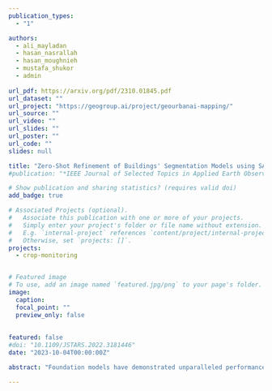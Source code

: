```yaml
---
publication_types:
  - "1"

authors:
  - ali_mayladan
  - hasan_nasrallah
  - hasan_moughnieh
  - mustafa_shukor
  - admin
  
url_pdf: https://arxiv.org/pdf/2310.01845.pdf
url_dataset: ""
url_project: "https://geogroup.ai/project/geourbanai-mapping/"
url_source: ""
url_video: ""
url_slides: ""
url_poster: ""
url_code: ""
slides: null

title: "Zero-Shot Refinement of Buildings' Segmentation Models using SAM"
#publication: "*IEEE Journal of Selected Topics in Applied Earth Observations and Remote Sensing*"

# Show publication and sharing statistics? (requires valid doi)
add_badge: true

# Associated Projects (optional).
#   Associate this publication with one or more of your projects.
#   Simply enter your project's folder or file name without extension.
#   E.g. `internal-project` references `content/project/internal-project/index.md`.
#   Otherwise, set `projects: []`.
projects:
  - crop-monitoring


# Featured image
# To use, add an image named `featured.jpg/png` to your page's folder. 
image:
  caption:
  focal_point: ""
  preview_only: false
  
  
featured: false
#doi: "10.1109/JSTARS.2022.3181446"
date: "2023-10-04T00:00:00Z"

abstract: "Foundation models have demonstrated unparalleled performance across diverse tasks involving vision, language, and multimodal domains. Notably, visual foundation models have surpassed the capabilities of prior task-specific models in various dense prediction tasks. Yet, these models still target general benchmarks and are evaluated on curated datasets. The practical adaptation of such models to domain-specific tasks remains an area that has received relatively limited attention. The domain of remote sensing imagery holds significant importance due to its critical real-world applications, such as instance segmentation of buildings, which enables precise identification and analysis of buildings' footprints for various applications, including urban planning and infrastructure development. While Convolutional Neural Networks (CNNs) have demonstrated remarkable capabilities in buildings' rooftop instance segmentation task and have led to the development of cutting-edge models in this domain, they do have certain limitations. One prominent constraint is the limited generalization, where deploying a highly accurate CNN-based buildings footprint segmentation model on unseen data may lead to reduced performance. One may resort to fine-tuning or retraining to enhance the model's performance. For this aim, we present a novel approach to adapt foundation models to address existing models' generalization dropback. Among several models, our focus centers on the Segment Anything Model (SAM), a potent foundation model renowned for its prowess in class-agnostic image segmentation capabilities. We start by identifying the limitations of SAM, revealing its suboptimal performance when applied to remote sensing imagery. Moreover, SAM does not offer recognition abilities and thus fails to classify and tag localized objects. To overcome this, we propose to adapt SAM via prompt engineering. Concretely, our investigation delves into 14 distinct single and composite prompting strategies, encompassing a novel approach that enhances SAM performance by integrating a pre-trained CNN as a prompt generator. To the best of our knowledge, this is the first attempt to augment SAM with a CNN-based prompt generator that offers recognition capabilities. Via a thorough quantitative and qualitative analysis, we evaluate each scenario using three remote sensing datasets: WHU Building Dataset, Massachusetts Buildings Dataset, and AICrowd Mapping Challenge. Our results highlight a substantial enhancement in SAM's buildings segmentation accuracy. Specifically, for out-of-distribution performance on the WHU dataset, we observed a 5.47% and 4.81% improvement in both IoU and F1-score, respectively. We also witnessed 2.72% and 1.58% enhancement in terms of True-Positive-IoU and True-Positive-F1-score, respectively, for in-distribution performance on the WHU dataset."

---
```

